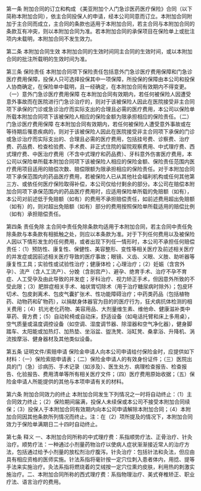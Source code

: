 第一条 附加合同的订立和构成 《美亚附加个人门急诊医药医疗保险》合同（以下简称本附加合同），依主合同投保人的申请，经本公司同意而订立。本附加合同附加于主合同而成立，主合同的条款也适用于本附加合同，若主合同与本附加合同的条款互有冲突，则以本附加合同为准。若本附加合同的承保项目在保险单上或批注项内未载明，本附加合同不发生效力。

第二条 本附加合同生效 本附加合同的生效时间同主合同的生效时间，或以本附加合同的批注所载明的生效时间为准。

第三条 保险责任 本附加合同项下保险责任包括意外门急诊医疗费用保障和门急诊医疗费用保障，投保人只可选择投保其中一项保障，所投保的保障由本公司和投保人协商确定，在保险单中载明，且一经确定，在本附加合同有效期内不得变更。（一）意外门急诊医疗费用保障 在本附加合同有效期内，若任何被保险人因遭受意外事故而在医院进行门急诊治疗的，则对于该被保险人因此在医院接受非主合同项下承保的门诊或急诊治疗而实际支出的合理且必需的医疗费用，本公司以保险单所载本附加合同项下该被保险人相应的保险金额为限承担相应的保险责任。（二）门急诊医疗费用保障 在本附加合同有效期内，若任何被保险人遭受意外事故或在等待期后罹患疾病的，则对于该被保险人因此在医院接受非主合同项下承保的门诊或急诊治疗而实际支出的、合理且必需的医疗费用，包括挂号费、诊察费、治疗费、药品费、检查检验费、手术费、非正式住院的留院观察费用、中式理疗费、西式理疗费、中医治疗费用（不含中式理疗和药品费）、牙科意外伤害医疗费用，本公司以保险单所载本附加合同项下该被保险人相应的保险金额、保险责任范围内医疗费用项目适用的赔偿次数、赔偿限额为限承担相应的保险责任。对于本附加合同项下承保范围内的药品医疗费用，若被保险人已从其他社会福利机构或任何其他第三方、或依任何医疗保险取得补偿，本公司仅给付剩余的部分。本公司在赔偿本附加合同项下承保范围内的药品医疗费用时，应适用保险单所载的免赔额（如有），本公司对前述低于免赔额（如有）的费用不承担赔偿责任，如前述费用超出免赔额（如有）的，则对超出免赔额（如有）部分的费用按照保险单所载适用的赔偿比例（如有）承担赔偿责任。

第四条 责任免除 主合同中责任免除条款均适用于本附加合同，若主合同中责任免除条款与本条款有相抵触之处，则应以本条款为准。对于下列任何费用以及被保险人因以下情形发生的任何费用，或者出现下列任一情形时，本公司不承担任何赔偿责任：（1）预防性、康复性、保健性、美容整形、变性等相关医疗及前述相关医疗的并发症或因前述相关医疗导致的医疗事故；眼镜、义齿、义眼、义肢、助听器等康复性工具；实验性或试验性治疗；健康体检；心理治疗；（2）妊娠（含宫外孕）、流产（含人工流产）、分娩（含剖宫产）、避孕、绝育手术、治疗不孕不育症、人工受孕及由此导致的并发症；牙科治疗、视力矫正手术，但因意外所致的不受此限；（3）肥胖症相关手术、袖状胃切除术（用于治疗糖尿病时除外）；包皮环切术、包皮剥离术、包皮气囊扩张术、性功能障碍治疗；中药类药品（包括植物药、动物药和矿物药），以捐献身体器官为目的的医疗行为，狂犬病抗体检测的相关费用；（4）抗光老化药物、美容用品、大剂量维生素、维他命、健康滋补类中草药、膏方费；（5）自动轮椅或自动床，舒适设备（如电话托臂和床上多用桌），空气质量或温度调控设备（如空调、湿度调节器、除湿器和空气净化器），健身脚踏车、太阳能或加热灯、加热垫、坐浴盆、盥洗凳、浴缸凳、桑拿浴、升降机、涡流按摩浴、健身器材及其他类似设备。

第五条 证明文件/索赔申请 保险金申请人向本公司申请给付保险金时，应提供如下材料：（一）保险索赔申请表；（二）保险金申请人的有效身份证件；（三）医院出具的门（急）诊病历、手术记录（如涉及）、医生处方、病理检查报告、检查报告、化验报告、费用清单等所有相关医疗文件；（四）医疗费用原始收据；（五）保险金申请人所能提供的其他与本项申请有关的材料。

第六条 附加合同效力的终止 本附加合同发生下列情况之一时将自动终止：（1）主合同效力终止；（2）保险期间届满，投保人未续保或本公司不接受本附加合同续保；（3）投保人于本附加合同有效期内向本公司申请解除本附加合同；（4）本附加合同因其他条款所列情况而终止。注：在（2）项所提及的情况下，本附加合同效力于保险单满期日二十四时自动终止。

第七条 释义 一、本附加合同所称的中式理疗费：系指顺势疗法、正骨治疗、针灸治疗。顺势疗法：一种通过小剂量药物治疗以使病人症状渐渐接近常人的治疗方法，包括通过给予小剂量的放松剂治疗腹泻。针灸治疗：包括针法和灸法，但应由具有相应资格的医师实施。针法系指将毫针按一定穴位刺入患者体内，用捻、提等手法来实施治疗。灸法系指将燃烧着的艾绒按一定穴位熏灼皮肤，利用热的刺激实施治疗。二、本附加合同所称的西式理疗费：系指物理治疗、美式脊椎矫正、职业疗法、语言治疗的费用。
